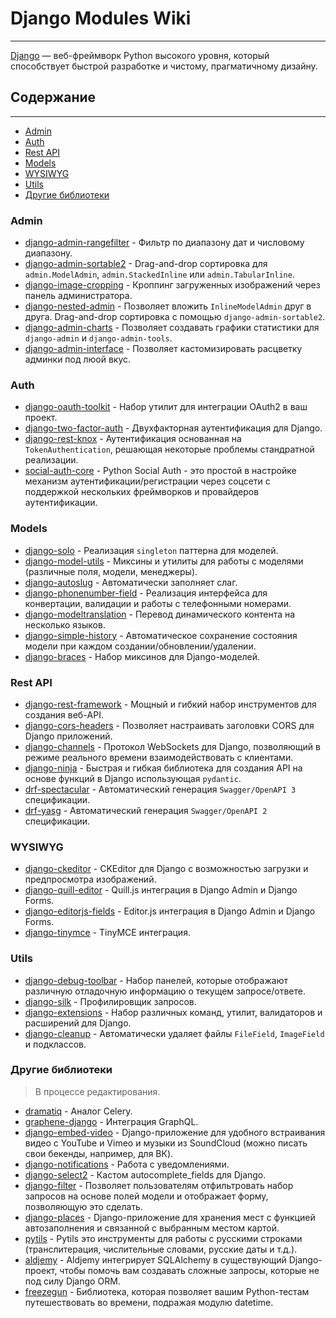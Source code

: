 # Django Modules Wiki

---
 
[Django](https://github.com/django/django) — веб-фреймворк Python высокого уровня, который способствует быстрой разработке и чистому, прагматичному дизайну.

## Содержание

---

- [Admin](#admin)
- [Auth](#auth)
- [Rest API](#rest-api)
- [Models](#models)
- [WYSIWYG](#wysiwyg)
- [Utils](#utils)
- [Другие библиотеки](#другие-библиотеки)

### Admin
- [django-admin-rangefilter](https://github.com/silentsokolov/django-admin-rangefilter/) - Фильтр по диапазону дат и числовому диапазону.
- [django-admin-sortable2](https://github.com/jrief/django-admin-sortable2/) - Drag-and-drop сортировка для `admin.ModelAdmin`, `admin.StackedInline` или `admin.TabularInline`.
- [django-image-cropping](https://github.com/jonasundderwolf/django-image-cropping/) - Кроппинг загруженных изображений через панель администратора.
- [django-nested-admin](https://github.com/theatlantic/django-nested-admin/) - Позволяет вложить `InlineModelAdmin` друг в друга. Drag-and-drop сортировка с помощью `django-admin-sortable2`.
- [django-admin-charts](https://pypi.org/project/django-admin-charts/) - Позволяет создавать графики статистики для `django-admin` и `django-admin-tools`.
- [django-admin-interface](https://github.com/fabiocaccamo/django-admin-interface) - Позволяет кастомизировать расцветку админки под люой вкус.

### Auth
- [django-oauth-toolkit](https://github.com/jazzband/django-oauth-toolkit/) - Набор утилит для интеграции OAuth2 в ваш проект.
- [django-two-factor-auth](https://github.com/jazzband/django-two-factor-auth/) - Двухфакторная аутентификация для Django.
- [django-rest-knox](https://github.com/James1345/django-rest-knox/) - Аутентификация основанная на `TokenAuthentication`, решающая некоторые проблемы стандратной реализации.
- [social-auth-core](https://github.com/python-social-auth/social-core) - Python Social Auth - это простой в настройке механизм аутентификации/регистрации через соцсети с поддержкой нескольких фреймворков и провайдеров аутентификации.
  
### Models
- [django-solo](https://github.com/lazybird/django-solo/) - Реализация `singleton` паттерна для моделей.
- [django-model-utils](https://github.com/jazzband/django-model-utils/) - Миксины и утилиты для работы с моделями (различные поля, модели, менеджеры).
- [django-autoslug](https://github.com/justinmayer/django-autoslug/) - Автоматически заполняет слаг.
- [django-phonenumber-field](https://github.com/stefanfoulis/django-phonenumber-field/) - Реализация интерфейса для конвертации, валидации и работы с телефонными номерами.
- [django-modeltranslation](https://django-modeltranslation.readthedocs.io/) - Перевод динамического контента на несколько языков.
- [django-simple-history](https://github.com/jazzband/django-simple-history/) - Автоматическое сохранение состояния модели при каждом создании/обновлении/удалении.
- [django-braces](https://django-braces.readthedocs.io/en/latest/) - Набор миксинов для Django-моделей.

### Rest API
- [django-rest-framework](https://github.com/encode/django-rest-framework/) - Мощный и гибкий набор инструментов для создания веб-API.
- [django-cors-headers](https://github.com/adamchainz/django-cors-headers) - Позволяет настраивать заголовки CORS для Django приложений.
- [django-channels](https://github.com/django/channels/) - Протокол WebSockets для Django, позволяющий в режиме реального времени взаимодействовать с клиентами.
- [django-ninja](https://github.com/vitalik/django-ninja/) - Быстрая и гибкая библиотека для создания API на основе функций в Django использующая `pydantic`.
- [drf-spectacular](https://github.com/tfranzel/drf-spectacular/) - Автоматический генерация `Swagger/OpenAPI 3` спецификации.
- [drf-yasg](https://github.com/axnsan12/drf-yasg) - Автоматический генерация `Swagger/OpenAPI 2` спецификации.

### WYSIWYG
- [django-ckeditor](https://github.com/django-ckeditor/django-ckeditor/) - CKEditor для Django с возможностью загрузки и предпросмотра изображений.
- [django-quill-editor](https://github.com/LeeHanYeong/django-quill-editor/) - Quill.js интеграция в Django Admin и Django Forms.
- [django-editorjs-fields](https://github.com/2ik/django-editorjs-fields/) - Editor.js интеграция в Django Admin и Django Forms.
- [django-tinymce](https://github.com/jazzband/django-tinymce/) - TinyMCE интеграция.

### Utils
- [django-debug-toolbar](https://github.com/jazzband/django-debug-toolbar/) - Набор панелей, которые отображают различную отладочную информацию о текущем запросе/ответе.
- [django-silk](https://github.com/jazzband/django-silk/) - Профилировщик запросов.
- [django-extensions](https://github.com/django-extensions/django-extensions/) - Набор различных команд, утилит, валидаторов и расширений для Django.
- [django-cleanup](https://github.com/un1t/django-cleanup) - Автоматически удаляет файлы `FileField`, `ImageField` и подклассов.


### Другие библиотеки
> В процессе редактирования.
- [dramatiq](https://dramatiq.io/) - Аналог Celery.                                                                                                                      
- [graphene-django](https://github.com/graphql-python/graphene-django) - Интеграция GraphQL.
- [django-embed-video](https://django-embed-video.readthedocs.io/) - Django-приложение для удобного встраивания видео с YouTube и Vimeo и музыки из SoundCloud (можно писать свои бекенды, например, для ВК).
- [django-notifications](https://github.com/django-notifications/django-notifications) - Работа с уведомлениями.
- [django-select2](https://django-select2.readthedocs.io/) - Кастом autocomplete_fields для Django.
- [django-filter](https://django-filter.readthedocs.io/en/stable/) - Позволяет пользователям отфильтровать набор запросов на основе полей модели и отображает форму, позволяющую это сделать.
- [django-places](https://github.com/oscarmcm/django-places) - Django-приложение для хранения мест с функцией автозаполнения и связанной с выбранным местом картой.
- [pytils](https://github.com/last-partizan/pytils) - Pytils это инструменты для работы с русскими строками (транслитерация, числительные словами, русские даты и т.д.).
- [aldjemy](https://github.com/aldjemy/aldjemy) - Aldjemy интегрирует SQLAlchemy в существующий Django-проект, чтобы помочь вам создавать сложные запросы, которые не под силу Django ORM.
- [freezegun](https://github.com/spulec/freezegun) - Библиотека, которая позволяет вашим Python-тестам путешествовать во времени, подражая модулю datetime.
